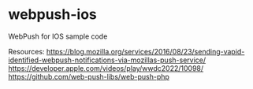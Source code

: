 # webpush-ios
WebPush for IOS sample code


Resources:
https://blog.mozilla.org/services/2016/08/23/sending-vapid-identified-webpush-notifications-via-mozillas-push-service/
https://developer.apple.com/videos/play/wwdc2022/10098/
https://github.com/web-push-libs/web-push-php
